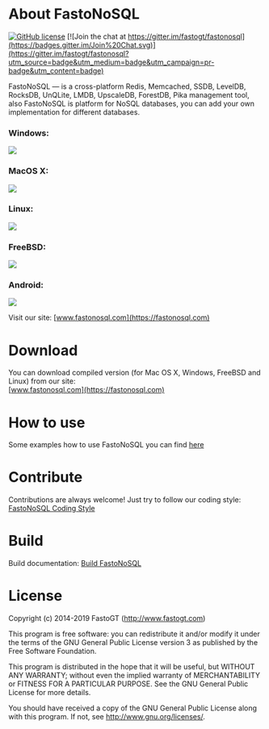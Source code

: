 About FastoNoSQL
===============
[![GitHub license](https://img.shields.io/badge/license-GPLv3-blue.svg)](https://raw.githubusercontent.com/fastogt/fastonosql/master/COPYRIGHT)
[![Join the chat at https://gitter.im/fastogt/fastonosql](https://badges.gitter.im/Join%20Chat.svg)](https://gitter.im/fastogt/fastonosql?utm_source=badge&utm_medium=badge&utm_campaign=pr-badge&utm_content=badge)

FastoNoSQL &mdash; is a cross-platform Redis, Memcached, SSDB, LevelDB, RocksDB, UnQLite, LMDB, UpscaleDB, ForestDB, Pika management tool, also FastoNoSQL is platform for NoSQL databases, you can add your own implementation for different databases. <br />

<h3>Windows:</h3>
<img src=https://fastonosql.com/images/common/windows/main_window_windows_more.png>
<h3>MacOS X:</h3>
<img src=https://fastonosql.com/images/common/macosx/main_window_mac.png>
<h3>Linux:</h3>
<img src=https://fastonosql.com/images/common/linux/main_window_linux.png>
<h3>FreeBSD:</h3>
<img src=https://fastonosql.com/images/common/freebsd/main_window_freebsd.png>
<h3>Android:</h3>
<img src=https://fastonosql.com/images/common/android/main_window_android.png>

Visit our site: [www.fastonosql.com](https://fastonosql.com)

Download
========

You can download compiled version (for Mac OS X, Windows, FreeBSD and Linux) from our site:<br />
[www.fastonosql.com](https://fastonosql.com)

How to use
==========
Some examples how to use FastoNoSQL you can find [here](https://github.com/fastogt/fastonosql/wiki/How-to-use)

Contribute
==========
Contributions are always welcome! Just try to follow our coding style: [FastoNoSQL Coding Style](https://github.com/fasto/fastonosql/wiki/Coding-Style)

Build
=====

Build documentation: [Build FastoNoSQL](https://github.com/fasto/fastonosql/wiki/Build)

License
=======

Copyright (c) 2014-2019 FastoGT (http://www.fastogt.com)

This program is free software: you can redistribute it and/or modify
it under the terms of the GNU General Public License version 3 as 
published by the Free Software Foundation.

This program is distributed in the hope that it will be useful,
but WITHOUT ANY WARRANTY; without even the implied warranty of
MERCHANTABILITY or FITNESS FOR A PARTICULAR PURPOSE.  See the
GNU General Public License for more details.

You should have received a copy of the GNU General Public License
along with this program. If not, see <http://www.gnu.org/licenses/>.
